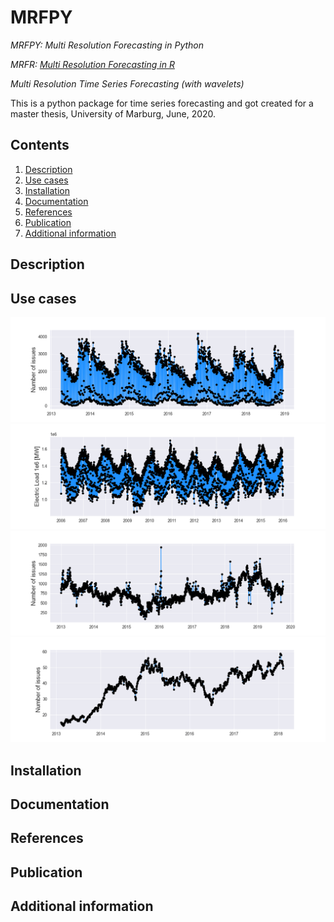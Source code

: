 # MRFPY
*MRFPY: Multi Resolution Forecasting in Python*

*MRFR: [Multi Resolution Forecasting in R](https://github.com/Quirinms/MRFR)*

*Multi Resolution Time Series Forecasting (with wavelets)*

This is a python package for time series forecasting and got created for a master thesis, University of Marburg, June, 2020.

## Contents

1. [Description](#description)
2. [Use cases](#use-cases)
3. [Installation](#installation)
4. [Documentation](#documentation)
5. [References](#references)
6. [Publication](#publication)
7. [Additional information](#additional-information)

## Description

## Use cases

![alt text](https://github.com/Quirinms/MRFPY/blob/master/Callcenter.png)
![alt text](https://github.com/Quirinms/MRFPY/blob/master/Electricity.png)
![alt text](https://github.com/Quirinms/MRFPY/blob/master/Prices.png)
![alt text](https://github.com/Quirinms/MRFPY/blob/master/Stox.png)


## Installation

## Documentation

## References

## Publication

## Additional information

